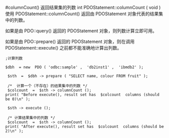 #columnCount() 返回结果集的列数
int PDOStatement::columnCount  ( void )
使用 PDOStatement::columnCount() 返回由 PDOStatement 对象代表的结果集中的列数。

如果是由 PDO::query() 返回的 PDOStatement 对象，则列数计算立即可用。

如果是由 PDO::prepare() 返回的 PDOStatement 对象，则在调用 PDOStatement::execute() 之前都不能准确地计算出列数。
```
;计算列数

$dbh  = new  PDO ( 'odbc:sample' ,  'db2inst1' ,  'ibmdb2' );

 $sth  =  $dbh -> prepare ( "SELECT name, colour FROM fruit" );

 /*  计算一个（不存在）的结果集中的列数 */
 $colcount  =  $sth -> columnCount ();
print( "Before execute(), result set has  $colcount  columns (should be 0)\n" );

 $sth -> execute ();

 /* 计算结果集中的列数 */
 $colcount  =  $sth -> columnCount ();
print( "After execute(), result set has  $colcount  columns (should be 2)\n" );

```
